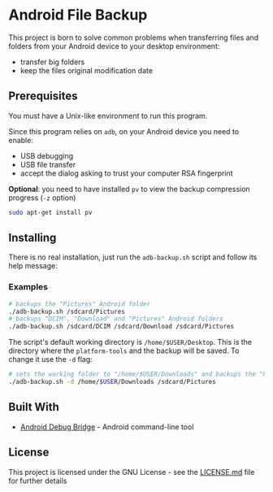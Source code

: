 # Android File Backup

This project is born to solve common problems when transferring files and folders from your Android device to your desktop environment:
- transfer big folders
- keep the files original modification date

## Prerequisites

You must have a Unix-like environment to run this program.

Since this program relies on `adb`, on your Android device you need to enable:
- USB debugging
- USB file transfer
- accept the dialog asking to trust your computer RSA fingerprint

**Optional**: you need to have installed `pv` to view the backup compression progress (`-z` option) 

```bash
sudo apt-get install pv
```

## Installing

There is no real installation, just run the `adb-backup.sh` script and follow its help message:

### Examples

```bash
# backups the "Pictures" Android folder
./adb-backup.sh /sdcard/Pictures
# backups "DCIM", "Download" and "Pictures" Android folders
./adb-backup.sh /sdcard/DCIM /sdcard/Download /sdcard/Pictures
```

The script's default working directory is `/home/$USER/Desktop`. This is the directory where the `platform-tools` and the backup will be saved. To change it use the `-d` flag:

```bash
# sets the working folder to "/home/$USER/Downloads" and backups the "Pictures" Android folder
./adb-backup.sh -d /home/$USER/Downloads /sdcard/Pictures
```

## Built With

- [Android Debug Bridge](https://developer.android.com/studio/command-line/adb) - Android command-line tool

## License

This project is licensed under the GNU License - see the [LICENSE.md](LICENSE.md) file for further details
